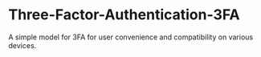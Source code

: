 # Three-Factor-Authentication-3FA
A simple model for 3FA for user convenience and compatibility on various devices.
